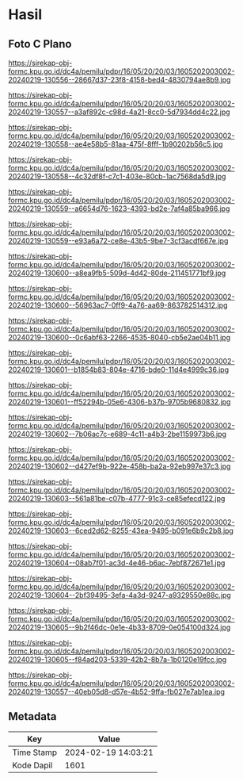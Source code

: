 # Hasil

## Foto C Plano

https://sirekap-obj-formc.kpu.go.id/dc4a/pemilu/pdpr/16/05/20/20/03/1605202003002-20240219-130556--28667d37-23f8-4158-bed4-4830794ae8b9.jpg

https://sirekap-obj-formc.kpu.go.id/dc4a/pemilu/pdpr/16/05/20/20/03/1605202003002-20240219-130557--a3af892c-c98d-4a21-8cc0-5d7934dd4c22.jpg

https://sirekap-obj-formc.kpu.go.id/dc4a/pemilu/pdpr/16/05/20/20/03/1605202003002-20240219-130558--ae4e58b5-81aa-475f-8fff-1b90202b56c5.jpg

https://sirekap-obj-formc.kpu.go.id/dc4a/pemilu/pdpr/16/05/20/20/03/1605202003002-20240219-130558--4c32df8f-c7c1-403e-80cb-1ac7568da5d9.jpg

https://sirekap-obj-formc.kpu.go.id/dc4a/pemilu/pdpr/16/05/20/20/03/1605202003002-20240219-130559--a6654d76-1623-4393-bd2e-7af4a85ba966.jpg

https://sirekap-obj-formc.kpu.go.id/dc4a/pemilu/pdpr/16/05/20/20/03/1605202003002-20240219-130559--e93a6a72-ce8e-43b5-9be7-3cf3acdf667e.jpg

https://sirekap-obj-formc.kpu.go.id/dc4a/pemilu/pdpr/16/05/20/20/03/1605202003002-20240219-130600--a8ea9fb5-509d-4d42-80de-211451771bf9.jpg

https://sirekap-obj-formc.kpu.go.id/dc4a/pemilu/pdpr/16/05/20/20/03/1605202003002-20240219-130600--56963ac7-0ff9-4a76-aa69-863782514312.jpg

https://sirekap-obj-formc.kpu.go.id/dc4a/pemilu/pdpr/16/05/20/20/03/1605202003002-20240219-130600--0c6abf63-2266-4535-8040-cb5e2ae04b11.jpg

https://sirekap-obj-formc.kpu.go.id/dc4a/pemilu/pdpr/16/05/20/20/03/1605202003002-20240219-130601--b1854b83-804e-4716-bde0-11d4e4999c36.jpg

https://sirekap-obj-formc.kpu.go.id/dc4a/pemilu/pdpr/16/05/20/20/03/1605202003002-20240219-130601--ff52294b-05e6-4306-b37b-9705b9680832.jpg

https://sirekap-obj-formc.kpu.go.id/dc4a/pemilu/pdpr/16/05/20/20/03/1605202003002-20240219-130602--7b06ac7c-e689-4c11-a4b3-2be1159973b6.jpg

https://sirekap-obj-formc.kpu.go.id/dc4a/pemilu/pdpr/16/05/20/20/03/1605202003002-20240219-130602--d427ef9b-922e-458b-ba2a-92eb997e37c3.jpg

https://sirekap-obj-formc.kpu.go.id/dc4a/pemilu/pdpr/16/05/20/20/03/1605202003002-20240219-130603--561a81be-c07b-4777-91c3-ce85efecd122.jpg

https://sirekap-obj-formc.kpu.go.id/dc4a/pemilu/pdpr/16/05/20/20/03/1605202003002-20240219-130603--6ced2d62-8255-43ea-9495-b091e6b9c2b8.jpg

https://sirekap-obj-formc.kpu.go.id/dc4a/pemilu/pdpr/16/05/20/20/03/1605202003002-20240219-130604--08ab7f01-ac3d-4e46-b6ac-7ebf872671e1.jpg

https://sirekap-obj-formc.kpu.go.id/dc4a/pemilu/pdpr/16/05/20/20/03/1605202003002-20240219-130604--2bf39495-3efa-4a3d-9247-a9329550e88c.jpg

https://sirekap-obj-formc.kpu.go.id/dc4a/pemilu/pdpr/16/05/20/20/03/1605202003002-20240219-130605--9b2f46dc-0e1e-4b33-8709-0e054100d324.jpg

https://sirekap-obj-formc.kpu.go.id/dc4a/pemilu/pdpr/16/05/20/20/03/1605202003002-20240219-130605--f84ad203-5339-42b2-8b7a-1b0120e19fcc.jpg

https://sirekap-obj-formc.kpu.go.id/dc4a/pemilu/pdpr/16/05/20/20/03/1605202003002-20240219-130557--40eb05d8-d57e-4b52-9ffa-fb027e7ab1ea.jpg


## Metadata

| Key        | Value               |
| ---------- | ------------------- |
| Time Stamp | 2024-02-19 14:03:21 |
| Kode Dapil | 1601                |



